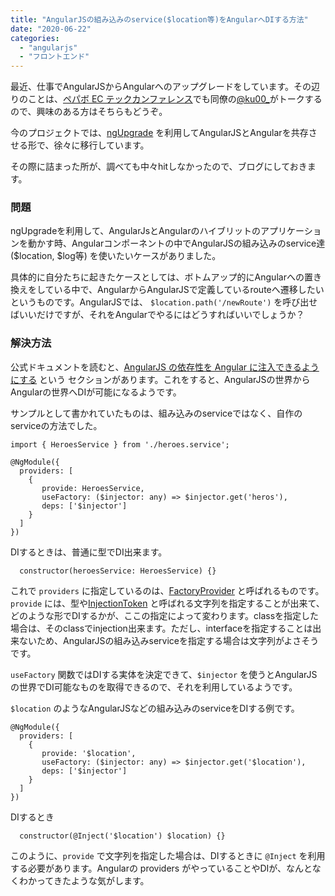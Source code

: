 ```yaml
---
title: "AngularJSの組み込みのservice($location等)をAngularへDIする方法"
date: "2020-06-22"
categories: 
  - "angularjs"
  - "フロントエンド"
---
```


最近、仕事でAngularJSからAngularへのアップグレードをしています。その辺りのことは、[ペパボ EC テックカンファレンス](https://pepabo.connpass.com/event/179445/)でも同僚の[@ku00\_](https://twitter.com/ku00_)がトークするので、興味のある方はそちらもどうぞ。

今のプロジェクトでは、[ngUpgrade](https://angular.jp/guide/upgrade#ngupgrade-%E3%82%92%E4%BD%BF%E3%81%A3%E3%81%9F%E3%82%A2%E3%83%83%E3%83%97%E3%82%B0%E3%83%AC%E3%83%BC%E3%83%89) を利用してAngularJSとAngularを共存させる形で、徐々に移行しています。

その際に詰まった所が、調べても中々hitしなかったので、ブログにしておきます。

### 問題

ngUpgradeを利用して、AngularJsとAngularのハイブリットのアプリケーションを動かす時、Angularコンポーネントの中でAngularJSの組み込みのservice達 ($location, $log等) を使いたいケースがありました。

具体的に自分たちに起きたケースとしては、ボトムアップ的にAngularへの置き換えをしている中で、AngularからAngularJSで定義しているrouteへ遷移したいというものです。AngularJSでは、 `$location.path('/newRoute')` を呼び出せばいいだけですが、それをAngularでやるにはどうすればいいでしょうか？

### 解決方法

公式ドキュメントを読むと、[AngularJS の依存性を Angular に注入できるようにする](https://angular.jp/guide/upgrade#angularjs-%E3%81%AE%E4%BE%9D%E5%AD%98%E6%80%A7%E3%82%92-angular-%E3%81%AB%E6%B3%A8%E5%85%A5%E3%81%A7%E3%81%8D%E3%82%8B%E3%82%88%E3%81%86%E3%81%AB%E3%81%99%E3%82%8B) という セクションがあります。これをすると、AngularJSの世界からAngularの世界へDIが可能になるようです。

サンプルとして書かれていたものは、組み込みのserviceではなく、自作のserviceの方法でした。

```
import { HeroesService } from './heroes.service';

@NgModule({
  providers: [
    {
       provide: HeroesService,
       useFactory: ($injector: any) => $injector.get('heros'),
       deps: ['$injector']
    }
  ]
})
```

DIするときは、普通に型でDI出来ます。

```
  constructor(heroesService: HeroesService) {}
```

これで `providers` に指定しているのは、[FactoryProvider](https://angular.jp/api/core/FactoryProvider) と呼ばれるものです。`provide` には、型や[InjectionToken](https://angular.jp/api/core/InjectionToken) と呼ばれる文字列を指定することが出来て、どのような形でDIするかが、ここの指定によって変わります。classを指定した場合は、そのclassでinjection出来ます。ただし、interfaceを指定することは出来ないため、AngularJSの組み込みserviceを指定する場合は文字列がよさそうです。

`useFactory` 関数ではDIする実体を決定できて、`$injector` を使うとAngularJSの世界でDI可能なものを取得できるので、それを利用しているようです。

`$location` のようなAngularJSなどの組み込みのserviceをDIする例です。

```
@NgModule({
  providers: [
    {
       provide: '$location',
       useFactory: ($injector: any) => $injector.get('$location'),
       deps: ['$injector']
    }
  ]
})
```

DIするとき

```
  constructor(@Inject('$location') $location) {}
```

このように、`provide` で文字列を指定した場合は、DIするときに `@Inject` を利用する必要があります。Angularの providers がやっていることやDIが、なんとなくわかってきたような気がします。
